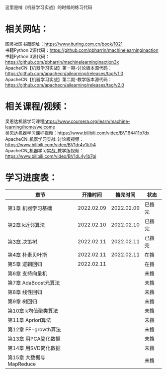这里是啃《机器学习实战》的时候的练习代码  
# 相关网站：  
图灵社区书籍网址：<https://www.ituring.com.cn/book/1021>  
书籍Python 2源代码：<https://github.com/pbharrin/machinelearninginaction>  
书籍Python 3源代码：<https://github.com/pbharrin/machinelearninginaction3x>  
ApacheCN【机器学习实战】第一期-讨论版本源代码：<https://github.com/apachecn/ailearning/releases/tag/v1.0>  
ApacheCN【机器学习实战】第二期-教学版本源代码：<https://github.com/apachecn/ailearning/releases/tag/v2.0>  
# 相关课程/视频：
吴恩达机器学习课程<https://www.coursera.org/learn/machine-learning/home/welcome>  
吴恩达机器学习课程视频：<https://www.bilibili.com/video/BV164411b7dx>  
ApacheCN_机器学习实战_讨论版视频：<https://www.bilibili.com/video/BV1dr4y1k7r4>  
ApacheCN_机器学习实战_教学版视频：<https://www.bilibili.com/video/BV1dL4y1b7gi>  
# 学习进度表：
|章节|开撸时间|撸完时间|状态|
|----|----|----|----|
|第1章 机器学习基础|2022.02.09|2022.02.09|已撸完|
|第2章 k近邻算法|2022.02.10|2022.02.10|已撸完|
|第3章 决策树|2022.02.11|2022.02.11|已撸完|
|第4章 朴素贝叶斯|2022.02.11|2022.02.11|在撸|
|第5章 逻辑回归|2022.02.11||在撸|
|第6章 支持向量机|||未撸|
|第7章 AdaBoost元算法|||未撸|
|第8章 线性回归|||未撸|
|第9章 树回归|||未撸|
|第10章 k均值聚类算法|||未撸|
|第11章 Apriori算法|||未撸|
|第12章 FF-growth算法|||未撸|
|第13章 用PCA简化数据|||未撸|
|第14章 用SVD简化数据|||未撸|
|第15章 大数据与MapReduce|||未撸|
